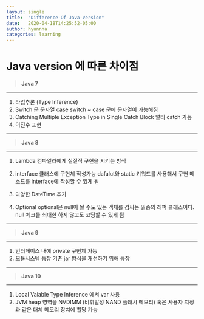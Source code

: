 ```yaml
---
layout: single
title:  "Difference-Of-Java-Version"
date:   2020-04-18T14:25:52-05:00
author: hyunnna
categories: learning
---
```


**Java version 에 따른 차이점**
============

>**Java 7**
--------
1) 타입추론 (Type Inference)
2) Switch 문 문자열 case
  switch ~ case 문에 문자열이 가능해짐
3) Catching Multiple Exception Type in Single Catch Block
  멀티 catch 가능
4) 이진수 표현

***

>**Java 8**
--------
1) Lambda
  컴파일러에게 실질적 구현을 시키는 방식

2) interface 클래스에 구현체 작성가능
  dafalut와 static 키워드를 사용해서 구현 메소드를 interface에 작성할 수 있게 됨

3) 다양한 DateTime 추가

4) Optional
  optional은 null이 될 수도 있는 객체를 감싸는 일종의 래퍼 클래스이다.
    null 체크를 최대한 하지 않고도 코딩할 수 있게 됨

***

>**Java 9**
--------
1) 인터페이스 내에 private 구현체 가능
2) 모듈시스템 등장
  기존 jar 방식을 개선하기 위해 등장

***

>**Java 10**
---------
1) Local Vaiable Type Inference 에서 var 사용
2) JVM heap 영역을 NVDIMM (비휘발성 NAND 플래시 메모리) 혹은 사용자 지정과 같은 대체 메모리 장치에 할당 가능
